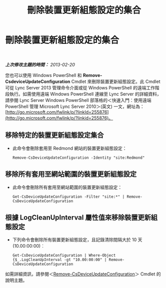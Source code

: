 ﻿---
title: 刪除裝置更新組態設定的集合
TOCTitle: 刪除裝置更新組態設定的集合
ms:assetid: 1a649136-34a9-42a7-a5b3-a78bbfe93f36
ms:mtpsurl: https://technet.microsoft.com/zh-tw/library/JJ994019(v=OCS.15)
ms:contentKeyID: 52056061
ms.date: 08/10/2015
mtps_version: v=OCS.15
ms.translationtype: HT
---

# 刪除裝置更新組態設定的集合

 

_**上次修改主題的時間：** 2013-02-20_

您也可以使用 Windows PowerShell 和 **Remove-CsdeviceUpdateConfiguration** Cmdlet 來刪除裝置更新組態設定。此 Cmdlet 可從 Lync Server 2013 管理命令介面或從 Windows PowerShell 的遠端工作階段執行。如需使用遠端 Windows PowerShell 連線至 Lync Server 的詳細資料，請參閱 Lync Server Windows PowerShell 部落格的＜快速入門：使用遠端 PowerShell 管理 Microsoft Lync Server 2010＞(英文) 一文，網址為：[http://go.microsoft.com/fwlink/p/?linkId=255876](http://go.microsoft.com/fwlink/p/?linkid=255876)。


## 移除特定的裝置更新組態設定集合

  - 此命令會刪除套用至 Redmond 網站的裝置更新組態設定：
    
        Remove-CsDeviceUpdateConfiguration -Identity "site:Redmond"

## 移除所有套用至網站範圍的裝置更新組態設定

  - 此命令會刪除所有套用至網站範圍的裝置更新組態設定：
    
        Get-CsDeviceUpdateConfiguration -Filter "site:*" | Remove-CsDeviceUpdateConfiguration

## 根據 LogCleanUpInterval 屬性值來移除裝置更新組態設定

  - 下列命令會刪除所有裝置更新組態設定，且記錄清除間隔大於 10 天 (10.00:00:00)︰
    
        Get-CsDeviceUpdateConfiguration | Where-Object {$_.LogCleanUpInterval -gt "10.00:00:00" | Remove-CsDeviceUpdateConfiguration

如需詳細資訊，請參閱＜[Remove-CsDeviceUpdateConfiguration](https://docs.microsoft.com/en-us/powershell/module/skype/Remove-CsDeviceUpdateConfiguration)＞ Cmdlet 的說明主題。

